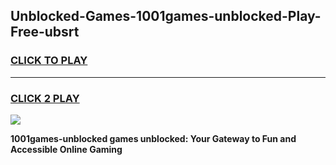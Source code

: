 
## Unblocked-Games-1001games-unblocked-Play-Free-ubsrt
<h3>
<a href="https://premium76.site?title=1001games-unblocked&ref=21A">CLICK TO PLAY</a></h3>
<hr>

<h3>
<a href="https://premium76.site?title=1001games-unblocked&ref=21A">CLICK 2 PLAY</a>
  
</h3>

<a href="https://premium76.site?title=1001games-unblocked&ref=21A"><img src="https://clearcache.store/games.png"></a>


**1001games-unblocked games unblocked: Your Gateway to Fun and Accessible Online Gaming**
